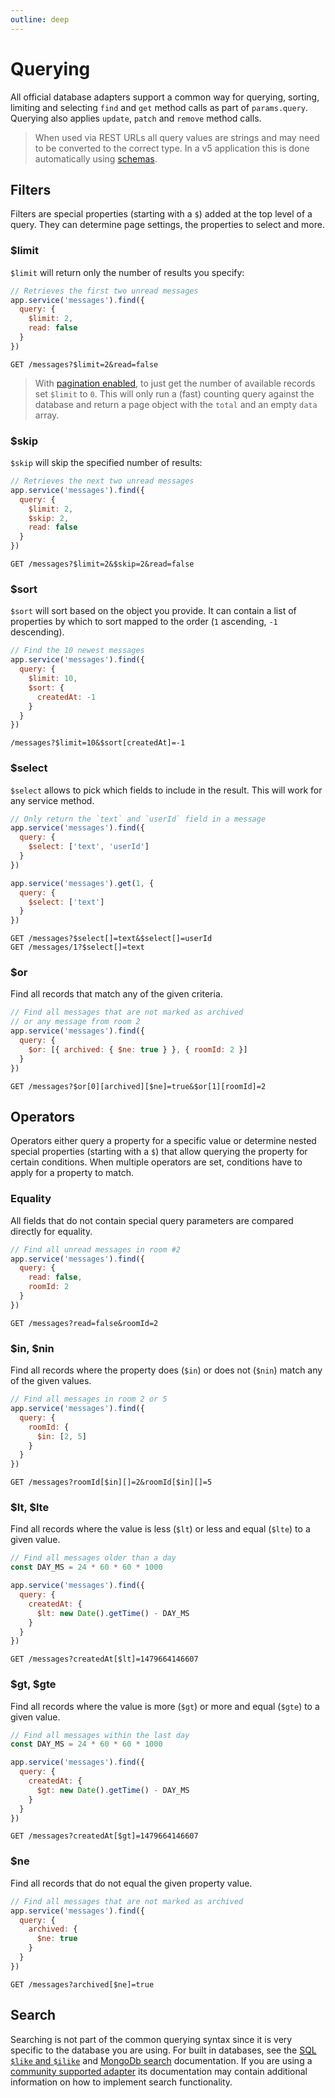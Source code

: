 ```yaml
---
outline: deep
---
```


# Querying

All official database adapters support a common way for querying, sorting, limiting and selecting `find` and `get` method calls as part of `params.query`. Querying also applies `update`, `patch` and `remove` method calls.

<BlockQuote label="Note">

When used via REST URLs all query values are strings and may need to be converted to the correct type. In a v5 application this is done automatically using [schemas](../schema/index.md).

</BlockQuote>

## Filters

Filters are special properties (starting with a `$`) added at the top level of a query. They can determine page settings, the properties to select and more.

### $limit

`$limit` will return only the number of results you specify:

```js
// Retrieves the first two unread messages
app.service('messages').find({
  query: {
    $limit: 2,
    read: false
  }
})
```

```
GET /messages?$limit=2&read=false
```

<BlockQuote>

With [pagination enabled](common.md#pagination), to just get the number of available records set `$limit` to `0`. This will only run a (fast) counting query against the database and return a page object with the `total` and an empty `data` array.

</BlockQuote>

### $skip

`$skip` will skip the specified number of results:

```js
// Retrieves the next two unread messages
app.service('messages').find({
  query: {
    $limit: 2,
    $skip: 2,
    read: false
  }
})
```

```
GET /messages?$limit=2&$skip=2&read=false
```

### $sort

`$sort` will sort based on the object you provide. It can contain a list of properties by which to sort mapped to the order (`1` ascending, `-1` descending).

```js
// Find the 10 newest messages
app.service('messages').find({
  query: {
    $limit: 10,
    $sort: {
      createdAt: -1
    }
  }
})
```

```
/messages?$limit=10&$sort[createdAt]=-1
```

### $select

`$select` allows to pick which fields to include in the result. This will work for any service method.

```js
// Only return the `text` and `userId` field in a message
app.service('messages').find({
  query: {
    $select: ['text', 'userId']
  }
})

app.service('messages').get(1, {
  query: {
    $select: ['text']
  }
})
```

```
GET /messages?$select[]=text&$select[]=userId
GET /messages/1?$select[]=text
```

### $or

Find all records that match any of the given criteria.

```js
// Find all messages that are not marked as archived
// or any message from room 2
app.service('messages').find({
  query: {
    $or: [{ archived: { $ne: true } }, { roomId: 2 }]
  }
})
```

```
GET /messages?$or[0][archived][$ne]=true&$or[1][roomId]=2
```

## Operators

Operators either query a property for a specific value or determine nested special properties (starting with a `$`) that allow querying the property for certain conditions. When multiple operators are set, conditions have to apply for a property to match.

### Equality

All fields that do not contain special query parameters are compared directly for equality.

```js
// Find all unread messages in room #2
app.service('messages').find({
  query: {
    read: false,
    roomId: 2
  }
})
```

```
GET /messages?read=false&roomId=2
```

### $in, $nin

Find all records where the property does (`$in`) or does not (`$nin`) match any of the given values.

```js
// Find all messages in room 2 or 5
app.service('messages').find({
  query: {
    roomId: {
      $in: [2, 5]
    }
  }
})
```

```
GET /messages?roomId[$in][]=2&roomId[$in][]=5
```

### $lt, $lte

Find all records where the value is less (`$lt`) or less and equal (`$lte`) to a given value.

```js
// Find all messages older than a day
const DAY_MS = 24 * 60 * 60 * 1000

app.service('messages').find({
  query: {
    createdAt: {
      $lt: new Date().getTime() - DAY_MS
    }
  }
})
```

```
GET /messages?createdAt[$lt]=1479664146607
```

### $gt, $gte

Find all records where the value is more (`$gt`) or more and equal (`$gte`) to a given value.

```js
// Find all messages within the last day
const DAY_MS = 24 * 60 * 60 * 1000

app.service('messages').find({
  query: {
    createdAt: {
      $gt: new Date().getTime() - DAY_MS
    }
  }
})
```

```
GET /messages?createdAt[$gt]=1479664146607
```

### $ne

Find all records that do not equal the given property value.

```js
// Find all messages that are not marked as archived
app.service('messages').find({
  query: {
    archived: {
      $ne: true
    }
  }
})
```

```
GET /messages?archived[$ne]=true
```

## Search

Searching is not part of the common querying syntax since it is very specific to the database you are using. For built in databases, see the [SQL `$like` and `$ilike`](./knex.md#like) and [MongoDb search](./mongodb.md#search) documentation. If you are using a [community supported adapter]() its documentation may contain additional information on how to implement search functionality.
